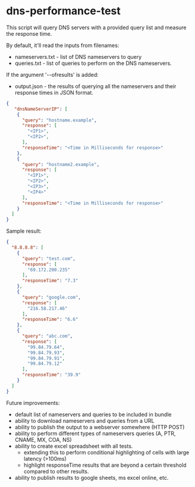 # dns-performance-test

This script will query DNS servers with a provided query list and measure the response time.

By default, it'll read the inputs from filenames:
- nameservers.txt - list of DNS nameservers to query
- queries.txt - list of queries to perform on the DNS nameservers.

If the argument '--ofresults' is added:
- output.json - the results of querying all the nameservers and their response times in JSON format.

```json
{  
   "dnsNameServerIP": [
    {
      "query": "hostname.example",
      "response": [
        "<IP1>",
        "<IP2>",
      ],
      "responseTime": "<Time in Milliseconds for response>"
    },
    {
      "query": "hostname2.example",
      "response": [
        "<IP1>",
        "<IP2>",
        "<IP3>",
        "<IP4>"
      ],
      "responseTime": "<Time in Milliseconds for response>"
    }
  ]
}

```

Sample result:

```json
{
  "8.8.8.8": [
    {
      "query": "test.com",
      "response": [
        "69.172.200.235"
      ],
      "responseTime": "7.3"
    },
    {
      "query": "google.com",
      "response": [
        "216.58.217.46"
      ],
      "responseTime": "6.6"
    },
    {
      "query": "abc.com",
      "response": [
        "99.84.79.64",
        "99.84.79.93",
        "99.84.79.91",
        "99.84.79.12"
      ],
      "responseTime": "39.9"
    }
  ]
}

```


Future improvements:
* default list of nameservers and queries to be included in bundle
* ability to download nameservers and queries from a URL
* ability to publish the output to a webserver somewhere (HTTP POST)
* ability to perform different types of nameservers queries (A, PTR, CNAME, MX, COA, NS)
* ability to create excel spreadsheet with all tests.
    * extending this to perform conditional highlighting of cells with large latency (>100ms)
    * highlight responseTime results that are beyond a certain threshold compared to other results.
* ability to publish results to google sheets, ms excel online, etc.
